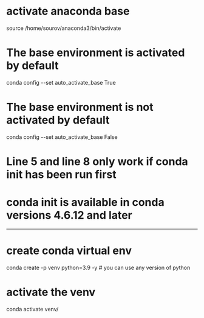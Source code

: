 # activate anaconda base 
source /home/sourov/anaconda3/bin/activate

# The base environment is activated by default
conda config --set auto_activate_base True

# The base environment is not activated by default
conda config --set auto_activate_base False

# Line 5 and line 8 only work if conda init has been run first
# conda init is available in conda versions 4.6.12 and later

------------------------------------------------

# create conda virtual env
conda create -p venv python=3.9 -y    # you can use any version of python
# activate the venv
conda activate venv/